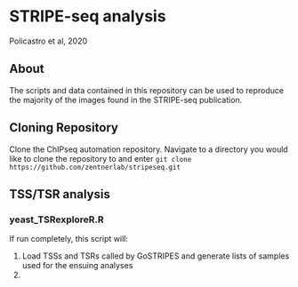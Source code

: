 # STRIPE-seq analysis
Policastro et al, 2020

## About
The scripts and data contained in this repository can be used to reproduce the majority of the images found in the STRIPE-seq publication.

## Cloning Repository

Clone the ChIPseq automation repository. Navigate to a directory you would like to clone the repository to and enter `git clone https://github.com/zentnerlab/stripeseq.git`

## TSS/TSR analysis

### yeast_TSRexploreR.R
If run completely, this script will:

1. Load TSSs and TSRs called by GoSTRIPES and generate lists of samples used for the ensuing analyses
2. 
